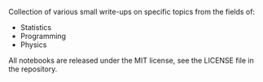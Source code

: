 Collection of various small write-ups on specific topics from the fields of:

- Statistics
- Programming
- Physics

All notebooks are released under the MIT license, see the LICENSE file in the repository.
